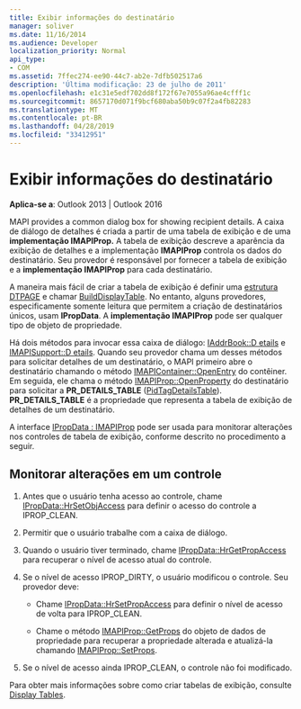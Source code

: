 ```yaml
---
title: Exibir informações do destinatário
manager: soliver
ms.date: 11/16/2014
ms.audience: Developer
localization_priority: Normal
api_type:
- COM
ms.assetid: 7ffec274-ee90-44c7-ab2e-7dfb502517a6
description: 'Última modificação: 23 de julho de 2011'
ms.openlocfilehash: e1c31e5edf702dd8f172f67e7055a96ae4cfff1c
ms.sourcegitcommit: 8657170d071f9bcf680aba50b9c07f2a4fb82283
ms.translationtype: MT
ms.contentlocale: pt-BR
ms.lasthandoff: 04/28/2019
ms.locfileid: "33412951"
---
```

# <a name="displaying-recipient-information"></a>Exibir informações do destinatário

**Aplica-se a**: Outlook 2013 | Outlook 2016 
  
MAPI provides a common dialog box for showing recipient details. A caixa de diálogo de detalhes é criada a partir de uma tabela de exibição e de uma **implementação IMAPIProp.** A tabela de exibição descreve a aparência da exibição de detalhes e a implementação **IMAPIProp** controla os dados do destinatário. Seu provedor é responsável por fornecer a tabela de exibição e a **implementação IMAPIProp** para cada destinatário. 
  
A maneira mais fácil de criar a tabela de exibição é definir uma [estrutura DTPAGE](dtpage.md) e chamar [BuildDisplayTable](builddisplaytable.md). No entanto, alguns provedores, especificamente somente leitura que permitem a criação de destinatários únicos, usam **IPropData**. A **implementação IMAPIProp** pode ser qualquer tipo de objeto de propriedade. 
  
Há dois métodos para invocar essa caixa de diálogo: [IAddrBook::D etails](iaddrbook-details.md) e [IMAPISupport::D etails](imapisupport-details.md). Quando seu provedor chama um desses métodos para solicitar detalhes de um destinatário, o MAPI primeiro abre o destinatário chamando o método [IMAPIContainer::OpenEntry](imapicontainer-openentry.md) do contêiner. Em seguida, ele chama o método [IMAPIProp::OpenProperty](imapiprop-openproperty.md) do destinatário para solicitar a **PR_DETAILS_TABLE** ([PidTagDetailsTable](pidtagdetailstable-canonical-property.md)). **PR_DETAILS_TABLE** é a propriedade que representa a tabela de exibição de detalhes de um destinatário. 
  
A interface [IPropData : IMAPIProp](ipropdataimapiprop.md) pode ser usada para monitorar alterações nos controles de tabela de exibição, conforme descrito no procedimento a seguir. 
  
## <a name="monitor-changes-to-a-control"></a>Monitorar alterações em um controle
  
1. Antes que o usuário tenha acesso ao controle, chame [IPropData::HrSetObjAccess](ipropdata-hrsetobjaccess.md) para definir o acesso do controle a IPROP_CLEAN. 
    
2. Permitir que o usuário trabalhe com a caixa de diálogo. 
    
3. Quando o usuário tiver terminado, chame [IPropData::HrGetPropAccess](ipropdata-hrgetpropaccess.md) para recuperar o nível de acesso atual do controle. 
    
4. Se o nível de acesso IPROP_DIRTY, o usuário modificou o controle. Seu provedor deve:
    
   - Chame [IPropData::HrSetPropAccess](ipropdata-hrsetpropaccess.md) para definir o nível de acesso de volta para IPROP_CLEAN. 
    
   - Chame o método [IMAPIProp::GetProps](imapiprop-getprops.md) do objeto de dados de propriedade para recuperar a propriedade alterada e atualizá-la chamando [IMAPIProp::SetProps](imapiprop-setprops.md).
    
5. Se o nível de acesso ainda IPROP_CLEAN, o controle não foi modificado. 
    
Para obter mais informações sobre como criar tabelas de exibição, consulte [Display Tables](display-tables.md).
  

